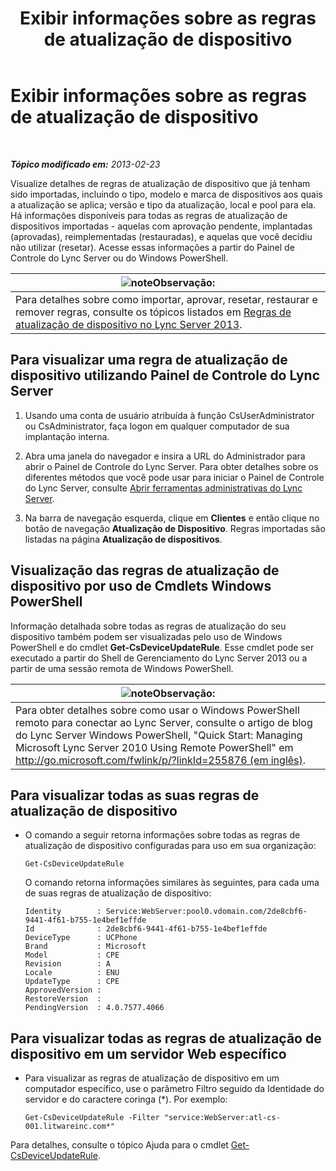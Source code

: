 ﻿---
title: Exibir informações sobre as regras de atualização de dispositivo
TOCTitle: Exibir informações sobre as regras de atualização de dispositivo
ms:assetid: d6677ca4-024b-4816-8511-8d7630788107
ms:mtpsurl: https://technet.microsoft.com/pt-br/library/JJ994077(v=OCS.15)
ms:contentKeyID: 52057735
ms.date: 05/19/2016
mtps_version: v=OCS.15
ms.translationtype: HT
---

# Exibir informações sobre as regras de atualização de dispositivo

 

_**Tópico modificado em:** 2013-02-23_

Visualize detalhes de regras de atualização de dispositivo que já tenham sido importadas, incluindo o tipo, modelo e marca de dispositivos aos quais a atualização se aplica; versão e tipo da atualização, local e pool para ela. Há informações disponíveis para todas as regras de atualização de dispositivos importadas - aquelas com aprovação pendente, implantadas (aprovadas), reimplementadas (restauradas), e aquelas que você decidiu não utilizar (resetar). Acesse essas informações a partir do Painel de Controle do Lync Server ou do Windows PowerShell.

<table>
<thead>
<tr class="header">
<th><img src="images/Gg425756.note(OCS.15).gif" title="note" alt="note" />Observação:</th>
</tr>
</thead>
<tbody>
<tr class="odd">
<td>Para detalhes sobre como importar, aprovar, resetar, restaurar e remover regras, consulte os tópicos listados em <a href="lync-server-2013-device-update-rules.md">Regras de atualização de dispositivo no Lync Server 2013</a>.</td>
</tr>
</tbody>
</table>


## Para visualizar uma regra de atualização de dispositivo utilizando Painel de Controle do Lync Server

1.  Usando uma conta de usuário atribuída à função CsUserAdministrator ou CsAdministrator, faça logon em qualquer computador de sua implantação interna.

2.  Abra uma janela do navegador e insira a URL do Administrador para abrir o Painel de Controle do Lync Server. Para obter detalhes sobre os diferentes métodos que você pode usar para iniciar o Painel de Controle do Lync Server, consulte [Abrir ferramentas administrativas do Lync Server](lync-server-2013-open-lync-server-administrative-tools.md).

3.  Na barra de navegação esquerda, clique em **Clientes** e então clique no botão de navegação **Atualização de Dispositivo**. Regras importadas são listadas na página **Atualização de dispositivos**.

## Visualização das regras de atualização de dispositivo por uso de Cmdlets Windows PowerShell

Informação detalhada sobre todas as regras de atualização do seu dispositivo também podem ser visualizadas pelo uso de Windows PowerShell e do cmdlet **Get-CsDeviceUpdateRule**. Esse cmdlet pode ser executado a partir do Shell de Gerenciamento do Lync Server 2013 ou a partir de uma sessão remota de Windows PowerShell.

<table>
<thead>
<tr class="header">
<th><img src="images/Gg425756.note(OCS.15).gif" title="note" alt="note" />Observação:</th>
</tr>
</thead>
<tbody>
<tr class="odd">
<td>Para obter detalhes sobre como usar o Windows PowerShell remoto para conectar ao Lync Server, consulte o artigo de blog do Lync Server Windows PowerShell, &quot;Quick Start: Managing Microsoft Lync Server 2010 Using Remote PowerShell&quot; em <a href="http://go.microsoft.com/fwlink/p/?linkid=255876">http://go.microsoft.com/fwlink/p/?linkId=255876 (em inglês)</a>.</td>
</tr>
</tbody>
</table>


## Para visualizar todas as suas regras de atualização de dispositivo

  - O comando a seguir retorna informações sobre todas as regras de atualização de dispositivo configuradas para uso em sua organização:
    
        Get-CsDeviceUpdateRule
    
    O comando retorna informações similares às seguintes, para cada uma de suas regras de atualização de dispositivo:
    
        Identity        : Service:WebServer:pool0.vdomain.com/2de8cbf6-9441-4f61-b755-1e4bef1effde
        Id              : 2de8cbf6-9441-4f61-b755-1e4bef1effde
        DeviceType      : UCPhone
        Brand           : Microsoft
        Model           : CPE
        Revision        : A
        Locale          : ENU
        UpdateType      : CPE
        ApprovedVersion :
        RestoreVersion  :
        PendingVersion  : 4.0.7577.4066

## Para visualizar todas as regras de atualização de dispositivo em um servidor Web específico

  - Para visualizar as regras de atualização de dispositivo em um computador específico, use o parâmetro Filtro seguido da Identidade do servidor e do caractere coringa (\*). Por exemplo:
    
        Get-CsDeviceUpdateRule -Filter "service:WebServer:atl-cs-001.litwareinc.com*"

Para detalhes, consulte o tópico Ajuda para o cmdlet [Get-CsDeviceUpdateRule](https://docs.microsoft.com/en-us/powershell/module/skype/Get-CsDeviceUpdateRule).

